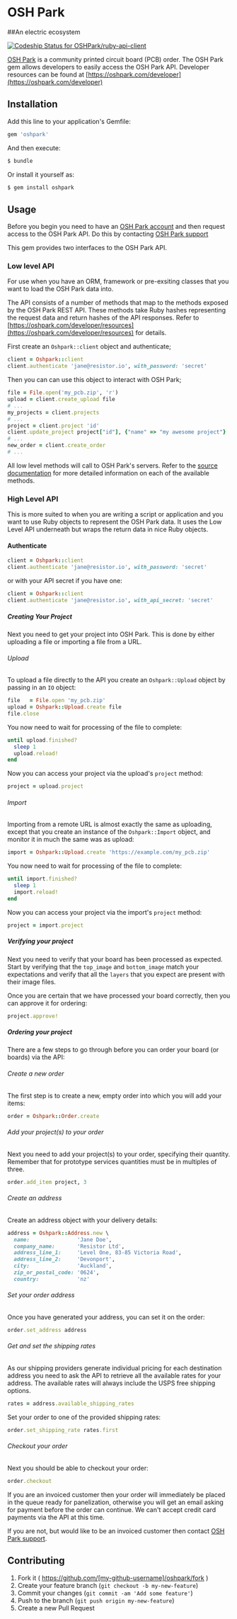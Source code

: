 # OSH Park
##An electric ecosystem

[ ![Codeship Status for OSHPark/ruby-api-client](https://codeship.io/projects/a0abc8d0-d247-0131-3eb6-7653b9bc7be9/status?branch=master)](https://codeship.io/projects/23318)

[OSH Park](https://oshpark.com) is a community printed circuit board (PCB) order.
The OSH Park gem allows developers to easily access the OSH Park API. Developer resources can be found at [https://oshpark.com/developer](https://oshpark.com/developer)

## Installation

Add this line to your application's Gemfile:

```ruby
gem 'oshpark'
```

And then execute:

```sh
$ bundle
```

Or install it yourself as:

```sh
$ gem install oshpark
```

## Usage

Before you begin you need to have an [OSH Park account](http://oshpark.com/users/sign_up) and then request access to the OSH Park API. Do this by contacting [OSH Park support](mailto:support@oshpark.com)

This gem provides two interfaces to the OSH Park API.

### Low level API

For use when you have an ORM, framework or pre-exsiting classes that you want to load the OSH Park data into.

The API consists of a number of methods that map to the methods exposed by the OSH Park REST API. These methods take Ruby hashes representing the request data and return hashes of the API responses. Refer to [https://oshpark.com/developer/resources](https://oshpark.com/developer/resources) for details.

First create an `Oshpark::client` object and authenticate;

```ruby
client = Oshpark::client
client.authenticate 'jane@resistor.io', with_password: 'secret'
```

Then you can can use this object to interact with OSH Park;

```ruby
file = File.open('my_pcb.zip', 'r')
upload = client.create_upload file
# ...
my_projects = client.projects
# ...
project = client.project 'id'
client.update_project project["id"], {"name" => "my awesome project"}
# ...
new_order = client.create_order
# ...
```

All low level methods will call to OSH Park's servers. Refer to the [source documentation](http://www.rubydoc.info/github/OSHPark/ruby-api-client/master) for more detailed information on each of the available methods.

### High Level API

This is more suited to when you are writing a script or application and you want to use Ruby objects to represent the OSH Park data. It uses the Low Level API underneath but wraps the return data in nice Ruby objects.

#### Authenticate

```ruby
client = Oshpark::client
client.authenticate 'jane@resistor.io', with_password: 'secret'
```

or with your API secret if you have one:

```ruby
client = Oshpark::client
client.authenticate 'jane@resistor.io', with_api_secret: 'secret'
```

##### Creating Your Project

Next you need to get your project into OSH Park.  This is done by either
uploading a file or importing a file from a URL.

###### Upload

To upload a file directly to the API you create an `Oshpark::Upload` object by
passing in an `IO` object:

```ruby
file   = File.open 'my_pcb.zip'
upload = Oshpark::Upload.create file
file.close
```

You now need to wait for processing of the file to complete:

```ruby
until upload.finished?
  sleep 1
  upload.reload!
end
```

Now you can access your project via the upload's `project` method:

```ruby
project = upload.project
```

###### Import

Importing from a remote URL is almost exactly the same as uploading, except
that you create an instance of the `Oshpark::Import` object, and monitor it
in much the same was as upload:

```ruby
import = Oshpark::Upload.create 'https://example.com/my_pcb.zip'
```

You now need to wait for processing of the file to complete:

```ruby
until import.finished?
  sleep 1
  import.reload!
end
```

Now you can access your project via the import's `project` method:

```ruby
project = import.project
```

##### Verifying your project

Next you need to verify that your board has been processed as expected.
Start by verifying that the `top_image` and `bottom_image` match your
expectations and verify that all the `layers` that you expect are present
with their image files.

Once you are certain that we have processed your board correctly, then you
can approve it for ordering:

```ruby
project.approve!
```

##### Ordering your project

There are a few steps to go through before you can order your board (or boards)
via the API:

###### Create a new order

The first step is to create a new, empty order into which you will add your items:

```ruby
order = Oshpark::Order.create
```

###### Add your project(s) to your order

Next you need to add your project(s) to your order, specifying their quantity.
Remember that for prototype services quantities must be in multiples of three.

```ruby
order.add_item project, 3
```

###### Create an address

Create an address object with your delivery details:

```ruby
address = Oshpark::Address.new \
  name:               'Jane Doe',
  company_name:       'Resistor Ltd',
  address_line_1:     'Level One, 83-85 Victoria Road',
  address_line_2:     'Devonport',
  city:               'Auckland',
  zip_or_postal_code: '0624',
  country:            'nz'
```

###### Set your order address

Once you have generated your address, you can set it on the order:

```ruby
order.set_address address
```

###### Get and set the shipping rates

As our shipping providers generate individual pricing for each destination
address you need to ask the API to retrieve all the available rates for your
address.  The available rates will always include the USPS free shipping
options.

```ruby
rates = address.available_shipping_rates
```

Set your order to one of the provided shipping rates:

```ruby
order.set_shipping_rate rates.first
```

###### Checkout your order

Next you should be able to checkout your order:

```ruby
order.checkout
```

If you are an invoiced customer then your order will immediately be placed in
the queue ready for panelization, otherwise you will get an email asking for
payment before the order can continue.  We can't accept credit card payments
via the API at this time.

If you are not, but would like to be an invoiced customer then contact [OSH Park support](mailto:support@oshpark.com).

## Contributing

1. Fork it ( https://github.com/[my-github-username]/oshpark/fork )
2. Create your feature branch (`git checkout -b my-new-feature`)
3. Commit your changes (`git commit -am 'Add some feature'`)
4. Push to the branch (`git push origin my-new-feature`)
5. Create a new Pull Request


